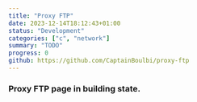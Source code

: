 ```yaml
---
title: "Proxy FTP"
date: 2023-12-14T18:12:43+01:00
status: "Development"
categories: ["c", "network"]
summary: "TODO"
progress: 0
github: https://github.com/CaptainBoulbi/proxy-ftp
---
```


### Proxy FTP page in building state.
